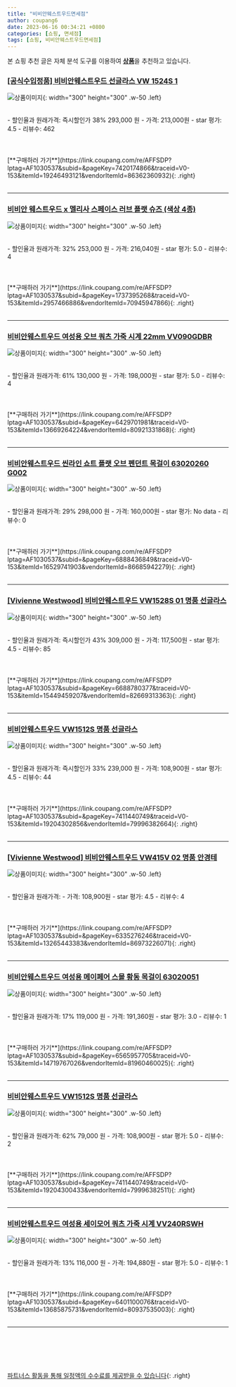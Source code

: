 ```yaml
---
title: "비비안웨스트우드면세점"
author: coupang6
date: 2023-06-16 00:34:21 +0800
categories: [쇼핑, 면세점]
tags: [쇼핑, 비비안웨스트우드면세점]
---
```


본 쇼핑 추천 글은 자체 분석 도구를 이용하여 [**상품**](https://link.coupang.com/a/bao1ui)을 추천하고 있습니다.

### [[공식수입정품] 비비안웨스트우드 선글라스 VW 1524S 1](https://link.coupang.com/re/AFFSDP?lptag=AF1030537&subid=&pageKey=7420174866&traceid=V0-153&itemId=19246493121&vendorItemId=86362360932)

![상품이미지](https://thumbnail6.coupangcdn.com/thumbnails/remote/230x230ex/image/vendor_inventory/2744/40fd3b269cf7c22b7baf4c454a54efec9539eda76d2f26a316b5ed883327.jpg){: width="300" height="300" .w-50 .left}


<br>
- 할인율과 원래가격: 즉시할인가 38%  293,000   원
- 가격: 213,000원
- star 평가: 4.5
- 리뷰수: 462
<br>
<br>
<br>
<br>
[**구매하러 가기**](https://link.coupang.com/re/AFFSDP?lptag=AF1030537&subid=&pageKey=7420174866&traceid=V0-153&itemId=19246493121&vendorItemId=86362360932){: .right}
<br>
<br>

---

### [비비안 웨스트우드 x 멜리사 스페이스 러브 플랫 슈즈 (색상 4종)](https://link.coupang.com/re/AFFSDP?lptag=AF1030537&subid=&pageKey=1737395268&traceid=V0-153&itemId=2957466886&vendorItemId=70945947866)

![상품이미지](https://thumbnail8.coupangcdn.com/thumbnails/remote/230x230ex/image/vendor_inventory/6bdf/7e314758956e413a7e157f786bc4b8bda4e045ad32cec95ffdef15a93874.jpg){: width="300" height="300" .w-50 .left}


<br>
- 할인율과 원래가격: 32%  253,000   원
- 가격: 216,040원
- star 평가: 5.0
- 리뷰수: 4
<br>
<br>
<br>
<br>
[**구매하러 가기**](https://link.coupang.com/re/AFFSDP?lptag=AF1030537&subid=&pageKey=1737395268&traceid=V0-153&itemId=2957466886&vendorItemId=70945947866){: .right}
<br>
<br>

---

### [비비안웨스트우드 여성용 오브 쿼츠 가죽 시계 22mm VV090GDBR](https://link.coupang.com/re/AFFSDP?lptag=AF1030537&subid=&pageKey=6429701981&traceid=V0-153&itemId=13669264224&vendorItemId=80921331868)

![상품이미지](https://thumbnail8.coupangcdn.com/thumbnails/remote/230x230ex/image/retail/images/2022/03/16/10/0/e080bb99-7e83-4352-9598-d44d336a36ba.jpg){: width="300" height="300" .w-50 .left}


<br>
- 할인율과 원래가격: 61%  130,000   원
- 가격: 198,000원
- star 평가: 5.0
- 리뷰수: 4
<br>
<br>
<br>
<br>
[**구매하러 가기**](https://link.coupang.com/re/AFFSDP?lptag=AF1030537&subid=&pageKey=6429701981&traceid=V0-153&itemId=13669264224&vendorItemId=80921331868){: .right}
<br>
<br>

---

### [비비안웨스트우드 씬라인 쇼트 플랫 오브 펜던트 목걸이 63020260 G002](https://link.coupang.com/re/AFFSDP?lptag=AF1030537&subid=&pageKey=6888436849&traceid=V0-153&itemId=16529741903&vendorItemId=86685942279)

![상품이미지](https://thumbnail7.coupangcdn.com/thumbnails/remote/230x230ex/image/vendor_inventory/574d/1c52a3a90e29bdcaeadd9f6fd1a0abb43c92c12540846b7dfab48e5bdb89.jpg){: width="300" height="300" .w-50 .left}


<br>
- 할인율과 원래가격: 29%  298,000   원
- 가격: 160,000원
- star 평가: No data
- 리뷰수: 0
<br>
<br>
<br>
<br>
[**구매하러 가기**](https://link.coupang.com/re/AFFSDP?lptag=AF1030537&subid=&pageKey=6888436849&traceid=V0-153&itemId=16529741903&vendorItemId=86685942279){: .right}
<br>
<br>

---

### [[Vivienne Westwood] 비비안웨스트우드 VW1528S 01 명품 선글라스](https://link.coupang.com/re/AFFSDP?lptag=AF1030537&subid=&pageKey=6688780377&traceid=V0-153&itemId=15449459207&vendorItemId=82669313363)

![상품이미지](https://thumbnail7.coupangcdn.com/thumbnails/remote/230x230ex/image/vendor_inventory/70d7/811e909bd707a0d721694f8965a6bde532a86f68ef666d1d3ced452abf08.jpg){: width="300" height="300" .w-50 .left}


<br>
- 할인율과 원래가격: 즉시할인가 43%  309,000   원
- 가격: 117,500원
- star 평가: 4.5
- 리뷰수: 85
<br>
<br>
<br>
<br>
[**구매하러 가기**](https://link.coupang.com/re/AFFSDP?lptag=AF1030537&subid=&pageKey=6688780377&traceid=V0-153&itemId=15449459207&vendorItemId=82669313363){: .right}
<br>
<br>

---

### [비비안웨스트우드 VW1512S 명품 선글라스](https://link.coupang.com/re/AFFSDP?lptag=AF1030537&subid=&pageKey=7411440749&traceid=V0-153&itemId=19204302856&vendorItemId=79996382664)

![상품이미지](https://thumbnail10.coupangcdn.com/thumbnails/remote/230x230ex/image/vendor_inventory/5d9e/1112f7a50f2016491b02475e06c9dd0df0596bc484e81b5b1af93fb4179a.jpg){: width="300" height="300" .w-50 .left}


<br>
- 할인율과 원래가격: 즉시할인가 33%  239,000   원
- 가격: 108,900원
- star 평가: 4.5
- 리뷰수: 44
<br>
<br>
<br>
<br>
[**구매하러 가기**](https://link.coupang.com/re/AFFSDP?lptag=AF1030537&subid=&pageKey=7411440749&traceid=V0-153&itemId=19204302856&vendorItemId=79996382664){: .right}
<br>
<br>

---

### [[Vivienne Westwood] 비비안웨스트우드 VW415V 02 명품 안경테](https://link.coupang.com/re/AFFSDP?lptag=AF1030537&subid=&pageKey=6335276246&traceid=V0-153&itemId=13265443383&vendorItemId=86973226071)

![상품이미지](https://thumbnail10.coupangcdn.com/thumbnails/remote/230x230ex/image/vendor_inventory/b095/77c83ca0a3918eb61ed4f46cb9a115b9ac20b5acccea93202f03276a0eda.jpg){: width="300" height="300" .w-50 .left}


<br>
- 할인율과 원래가격: 
- 가격: 108,900원
- star 평가: 4.5
- 리뷰수: 4
<br>
<br>
<br>
<br>
[**구매하러 가기**](https://link.coupang.com/re/AFFSDP?lptag=AF1030537&subid=&pageKey=6335276246&traceid=V0-153&itemId=13265443383&vendorItemId=86973226071){: .right}
<br>
<br>

---

### [비비안웨스트우드 여성용 메이페어 스몰 황동 목걸이 63020051](https://link.coupang.com/re/AFFSDP?lptag=AF1030537&subid=&pageKey=6565957705&traceid=V0-153&itemId=14719767026&vendorItemId=81960460025)

![상품이미지](https://thumbnail7.coupangcdn.com/thumbnails/remote/230x230ex/image/rs_quotation_api/e1u5s3ia/1e87db957f184920a8f477ef6381aa69.jpg){: width="300" height="300" .w-50 .left}


<br>
- 할인율과 원래가격: 17%  119,000   원
- 가격: 191,360원
- star 평가: 3.0
- 리뷰수: 1
<br>
<br>
<br>
<br>
[**구매하러 가기**](https://link.coupang.com/re/AFFSDP?lptag=AF1030537&subid=&pageKey=6565957705&traceid=V0-153&itemId=14719767026&vendorItemId=81960460025){: .right}
<br>
<br>

---

### [비비안웨스트우드 VW1512S 명품 선글라스](https://link.coupang.com/re/AFFSDP?lptag=AF1030537&subid=&pageKey=7411440749&traceid=V0-153&itemId=19204300433&vendorItemId=79996382511)

![상품이미지](https://thumbnail8.coupangcdn.com/thumbnails/remote/230x230ex/image/vendor_inventory/b763/3a01e81878638aadeb0206b57b21037cb3362601388849711ef7117257f0.jpg){: width="300" height="300" .w-50 .left}


<br>
- 할인율과 원래가격: 62%  79,000   원
- 가격: 108,900원
- star 평가: 5.0
- 리뷰수: 2
<br>
<br>
<br>
<br>
[**구매하러 가기**](https://link.coupang.com/re/AFFSDP?lptag=AF1030537&subid=&pageKey=7411440749&traceid=V0-153&itemId=19204300433&vendorItemId=79996382511){: .right}
<br>
<br>

---

### [비비안웨스트우드 여성용 세이모어 쿼츠 가죽 시계 VV240RSWH](https://link.coupang.com/re/AFFSDP?lptag=AF1030537&subid=&pageKey=6401100076&traceid=V0-153&itemId=13685875731&vendorItemId=80937535003)

![상품이미지](https://thumbnail7.coupangcdn.com/thumbnails/remote/230x230ex/image/retail/images/2022/03/17/17/6/406cedfc-c457-4b04-b04c-febcf13b1112.jpg){: width="300" height="300" .w-50 .left}


<br>
- 할인율과 원래가격: 13%  116,000   원
- 가격: 194,880원
- star 평가: 5.0
- 리뷰수: 1
<br>
<br>
<br>
<br>
[**구매하러 가기**](https://link.coupang.com/re/AFFSDP?lptag=AF1030537&subid=&pageKey=6401100076&traceid=V0-153&itemId=13685875731&vendorItemId=80937535003){: .right}
<br>
<br>

---
<br><br><br><br><br> [파트너스 활동을 통해 일정액의 수수료를 제공받을 수 있습니다](https://link.coupang.com/a/bao1ui){: .right}